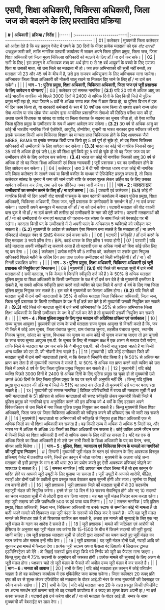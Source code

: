 # एसपी, शिक्षा अधिकारी, चिकित्सा अधिकारी, जिला जज को बदलने के लिए प्रस्तावित प्रक्रिया

| **#** | **अधिकारी**                   |                     **प्रक्रिया / निर्देश**                      |
    |:----: | :--------------------------:| :---------------------------------------------------------- |
    | 01    | कलेक्टर                         | मुख्यमंत्री जिला कलेक्टर को आदेश देते है कि यह क़ानून गेजेट में छपने के 30 दिनों के भीतर प्रत्येक   मतदाता को एक  *वोट वापसी पासबुक*  जारी करें, ताकि नागरिक पटवारी कार्यालय में जाकर अपने जिला पुलिस   प्रमुख,   जिला जज, जिला शिक्षा अधिकारी एवं जिला मुख्य चिकित्सा   अधिकारी को बदलने के लिए हाँ / ना दर्ज कर सके। |
    | 02    | सभी के लिए                  | इस क़ानून में अभिभावक शब्द का अर्थ होगा 0 से 18 वर्ष आयुवर्ग के बच्चो के लिए उसका पिता या उसकी   माता,   जो उस जिले का मतदाता भी हो। जब तक अभिभावको की सूची नहीं   बनती,   हर मतदाता जो 23 और 45 वर्ष के बीच में है,   उसे इस राजपत्र अधिसूचना के लिए अभिभावक माना जायेगा।   अभिभावक जिला शिक्षा अधिकारी की नौकरी चालू रखने या निकाल दिए जाने के लिए हाँ /   ना दर्ज कर सकेंगे। |
    |       |                               | **भाग – 1 : पुलिस   प्रमुख, शिक्षा अधिकारी, चिकित्सा अधिकारी, जिला जज एवं जूरी प्रशासक के लिए   आवेदन व योग्यताएं** |
    | 03    | कलेक्टर एवं समस्त नागरिक | **(3.1)** यदि 30 वर्ष से अधिक आयु का कोई भारतीय नागरिक जो पिछले 3000 दिनों में 2400 से अधिक दिनों के लिए किसी जिले में पुलिस प्रमुख नहीं   रहा हो, तथा जिसने 5 वर्षों से अधिक समय तक सेना में काम किया हो,   या पुलिस विभाग में एक भी दिन काम किया हो, या सरकारी कर्मचारी के   रूप में 10 वर्षों तक काम किया हो अथवा उसने राज्‍य लोक सेवा आयोग या संघ लोक सेवा   आयोग द्वारा आयोजित प्रशासनिक सेवाओ की लिखित परीक्षा पास की हो, अथवा उसने विधायक या   सांसद या पार्षद या जिला पंचायत के सदस्‍य का चुनाव जीता हो, तो ऐसा व्यक्ति जिला   पुलिस प्रमुख के उम्‍मीदवार के रूप में अपना आवेदन कर सकेगा।        **(3.2)** 30 वर्ष से अधिक आयु का कोई भी भारतीय नागरिक जिसे   ऐलोपेथी, आयुर्वेद, होम्योपेथ, यूनानी या भारत सरकार द्वारा स्वीकार की गयी इसके समकक्ष किसी   अन्य चिकित्सा विज्ञान का मान्यता प्राप्त चिकित्सक होने के लिए आवश्यक जैसे MBBS, BAMS या इसके समकक्ष डिग्री प्राप्त किये हुए 5 वर्ष पूर्ण हो चुके हो, तो वह जिला चिकित्सा अधिकारी की उम्मीदवारी के लिए आवेदन   कर सकेगा।           **(3.3)** भारत का कोई भी नागरिक जिसकी आयु 35 वर्ष से अधिक हो एवं   उसे LLB की शिक्षा पूर्ण किये हुए 5 वर्ष हो चुके हो तो वह जिला जज पद का   उम्मीदवार होने के लिए आवेदन कर सकेगा।               **(3.4)** भारत का कोई भी   नागरिक जिसकी आयु 30 वर्ष से अधिक हो तो वह जिला शिक्षा अधिकारी एवं जिला   न्यायवादी ( जूरी प्रशासक ) पद का उम्मीदवार होने के लिए आवेदन कर सकेगा। |
    | 04    | कलेक्टर                         | धारा 3 में दी गयी योग्यता धारण वाला कोई भी नागरिक यदि जिला कलेक्टर के सामने स्वयं या किसी वकील के माध्यम से ऐफिडेविट प्रस्तुत करता है,   तो जिला कलेक्टर सांसद के चुनाव में जमा की जाने वाली   राशि के बराबर शुल्क‍ लेकर अर्हित पद के लिए उसका आवेदन स्वीकार कर लेगा,   तथा उसे एक सीरियल नम्बर जारी करेगा। |
    |       |                               | **भाग – 2 : मतदाता द्वारा उम्मीदवारों का समर्थन करने के लिए हाँ / ना दर्ज करना** |
    | 05    | पटवारी एवं कलेक्टर        | **(5.1)** कोई भी नागरिक किसी भी दिन अपनी वोट वापसी पासबुक के साथ पटवारी कार्यालय में जाकर पुलिस प्रमुख, शिक्षा अधिकारी, चिकित्सा अधिकारी, जिला जज, जूरी प्रशासक   के उम्मीदवारों के समर्थन में हाँ / ना दर्ज करवा सकेगा। पटवारी अपने कम्प्यूटर   में मतदाता की हाँ / ना को दर्ज करेगा। पटवारी मतदाता की वोट वापसी पास बुक में   भी हाँ / ना दर्ज करने की तारीख एवं उम्मीदवारों के नाम की एंट्री करेगा। पटवारी   मतदाताओं की हाँ / ना को उम्मीदवारो के नाम एवं मतदाता की पहचान-पत्र संख्या के   साथ जिले की वेबसाईट पर भी रखेगा। मतदाता किसी पद के उम्मीदवारों में से अपनी   पसंद के अधिकतम 5 व्यक्तियों को स्वीकृत कर सकता है।       **(5.2)** मुख्यमंत्री के आदेश से कलेक्टर ऐसा सिस्टम बना सकते है   कि मतदाता हाँ / ना अपने रजिस्टर्ड मोबाइल नंबर से SMS भेजकर दर्ज करवा सके। |
    | 06    | पटवारी                        | स्वीकृति / हाँ दर्ज करने के लिए मतदाता 3 रूपये फ़ीस देगा। BPL कार्ड धारक के लिए फ़ीस 1 रुपया होगी |
    | 07    | पटवारी                        | यदि कोई मतदाता अपनी स्वीकृती रद्द करवाने आता है तो पटवारी एक या अधिक नामों को बिना कोई फ़ीस लिए रद्द कर देगा । |
    | 08    | कलेक्टर                         | प्रत्‍येक महीने की 5 तारीख को, कलेक्‍टर या उसके द्वारा नियुक्‍त अधिकारी पिछले महीने के अंतिम दिन तक प्राप्त प्रत्‍येक उम्‍मीदवार को मिली स्वीकृतियों ( हाँ / ना ) की गिनती प्रकाशित करेगा । |
    |       |                               | **भाग – 3 : पुलिस प्रमुख, शिक्षा अधिकारी, चिकित्सा अधिकारी एवं जूरी प्रशासक की नियुक्ति एवं निष्कासन** |
    | 09    | मुख्यमंत्री                       | **(9.1)** यदि जिले की मतदाता सूची में दर्ज सभी मतदाताओं ( सभी   मतदाता, न कि केवल वे जिन्होंने स्वीकृति दर्ज की है ) के 50% से अधिक मतदाता पुलिस प्रमुख या शिक्षा   अधिकारी के किसी उम्मीदवार के पक्ष में हाँ दर्ज कर देते है तो मुख्यमंत्री   इस्तीफा दे सकते है, या सबसे अधिक स्वीकृति प्राप्त करने वाले व्यक्ति को उस जिले में अगले 4   वर्ष के लिए नया जिला पुलिस प्रमुख नियुक्त कर सकते है। इस बारे में मुख्यमंत्री   का फैसला अंतिम होगा।        **(9.2)** यदि जिले की मतदाता सूची में दर्ज सभी मतदाताओं के 35%   से अधिक मतदाता जिला चिकित्सा अधिकारी, जिला जज, जिला जूरी प्रशासक के किसी   उम्मीदवार के पक्ष में हाँ दर्ज कर देते है तो मुख्यमंत्री उसकी नियुक्ति कर   सकते है।       **(9.3)** यदि जिले की मतदाता सूची में दर्ज सभी अभिभावकों के 35%   से अधिक अभिभावक जिला शिक्षा अधिकारी के किसी उम्मीदवार के पक्ष में हाँ दर्ज कर   देते है तो मुख्यमंत्री उसकी नियुक्ति कर सकते है। |
    |       |                               | **भाग – 4 : जिला पुलिस प्रमुख   के लिए गुप्त मतदान की अतिरिक्त प्रक्रिया एवं कार्यकाल** |
    | 10    | राज्य चुनाव आयुक्त          | मुख्यमंत्री एवं राज्य के सभी मतदाता राज्य चुनाव आयुक्त से विनती करते है   कि, जब भी जिले में कोई आम चुनाव, जिला पंचायत चुनाव, ग्राम पंचायत चुनाव, तहसील पंचायत चुनाव, स्थानीय निकाय चुनाव, सांसद का चुनाव, विधायक का चुनाव या अन्य कोई भी चुनाव करवाया जाएगा तो इन   चुनावों के साथ राज्य चुनाव आयुक्त एस.पी. के चुनाव के लिए भी मतदान कक्ष में एक   अलग से मतपत्र पेटी रखेगा, ताकि जिले के मतदाता यह   तय कर सके कि वे मौजूदा एस.पी. की नौकरी चालू रखना चाहते है या किसी अन्य   व्यक्ति को एस.पी. की नौकरी देना चाहते है। |
    | 11    | मुख्यमंत्री                       | यदि कोई उम्मीदवार जिले की मतदाता सूची में दर्ज सभी मतदाताओं (सभी, न कि केवल वे जिन्होंने वोट किया है ) के 50% से अधिक मत प्राप्त कर लेता है तो मुख्यमंत्री त्यागपत्र दे सकते है, या 50% से अधिक मत प्राप्त करने वाले व्यक्ति को उस जिले में अगले 4 वर्ष के   लिए जिला पुलिस प्रमुख नियुक्त कर सकते है। |
    | 12    | मुख्यमंत्री                       | यदि कोई व्‍यक्‍ति पिछले 3000 दिनों में 2400 से अधिक दिनों के लिए पुलिस प्रमुख रह चुका हो तो मुख्‍यमंत्री उसे अगले 600 दिनों के लिए जिला पुलिस प्रमुख के पद पर रहने की अनुमति नहीं देंगे ।   किन्तु यदि पुलिस प्रमुख गुप्त मतदान की प्रक्रिया में जिले के 51% मत प्राप्त   कर लेता है तो मुख्यमंत्री उसे पद पर बनाए रख सकते है। |
    | 13    | मुख्यमंत्री एवं समस्त नागरिक      | विशिष्ट परिस्थितियों में राज्‍य की मतदाता सूची में दर्ज सभी मतदाताओं के 51 प्रतिशत से अधिक मतदाताओं की स्पष्ट स्वीकृति लेकर मुख्‍यमंत्री किसी जिले में पुलिस प्रमुख को नागरिको   द्वारा अनुमोदित करने की इस प्रक्रिया को 4 वर्षों के लिए हटाकर अपने विवेकाधिकार से उस जिले में नया   जिला पुलिस प्रमुख नियुक्‍त कर सकते है। किन्तु मुख्यमंत्री जिला शिक्षा अधिकारी,   जिला जज एवं जिला चिकित्सा अधिकारी को स्वीकृत करने की प्रक्रियाए तब भी जारी रख   सकते है |
    | 14    | मुख्यमंत्री                       | मतदाताओ या अभिभावकों की स्वीकृति से नियुक्त हुआ शिक्षा अधिकारी एक से अधिक   जिलो का भी शिक्षा अधिकारी बन सकता है। वह किसी राज्य में अधिक से अधिक 5 जिलों   का, और भारत भर में अधिक से अधिक 20 जिलों का शिक्षा अधिकारी   बन सकता है। कोई व्यक्ति अपने जीवन काल में किसी जिले का शिक्षा अधिकारी 8   वर्षों से अधिक समय के लिए नहीं रह सकता है। यदि वह एक से अधिक जिलो का शिक्षा   अधिकारी है तो उसे उन सभी जिलों के शिक्षा अधिकारी के पद का वेतन, भत्ता, बोनस आदि मिलेगा। |
    |       |                               | **भाग – 5 : पुलिस, शिक्षा, न्यायालय एवं चिकित्सा विभाग के मामलो का नागरिको की जूरी द्वारा निपटान** |
    | #     | टिप्पणी                        | मुख्यमंत्री जूरी मंडल के गठन एवं संचालन के लिए आवश्यक विस्तृत प्रक्रियाएं गेजेट में प्रकाशित करेंगे,   जिन्हें इस क़ानून में जोड़ा जायेगा। मुख्यमंत्री के अलावा कोई अन्य मतदाता भी इसी क़ानून के भाग 6 की धारा 20   का प्रयोग करते हुए ऐसी आवश्यक प्रक्रियाएं जोड़ने का शपथपत्र दे सकता है। |
    | 15    | समस्त नागरिक                   | यदि आपका नाम वोटर लिस्ट में है तो इस कानून के पारित होने पर आपको जूरी ड्यूटी के लिए बुलाया जा सकता   है। जूरी ड्यूटी में आपको आरोपी, पीड़ित,   गवाहों और दोनों पक्षों के वकीलों द्वारा प्रस्तुत तथ्य   देखकर बहस सुननी होगी और सजा / जुर्माना या रिहाई तय करनी होगी। |
    | 16    | जूरी प्रशासक                    | जूरी प्रशासक जिले की मतदाता सूची में से 30 सदस्यीय महाजूरी मंडल की नियुक्ति करेगा। इनमे से हर 10 दिन में 10 सदस्य   सेवानिवृत होंगे और नए 10 सदस्यो का चयन मतदाता सूची   में से लोटरी द्वारा कर लिया जाएगा। यह महा जूरी मंडल निरंतर काम करता रहेगा।   महा जूरी सदस्य को प्रति उपस्थिति 500 रू एवं यात्रा व्यय   मिलेगा। |
    | 17    | समस्त नागरिक                   | यदि पुलिस प्रमुख, शिक्षा अधिकारी, जिला जज, चिकित्सा अधिकारी या उनके स्टाफ से सम्बंधित कोई भी मामला है तो वादी अपने मामले की   शिकायत महा जूरी मंडल के सदस्यों को लिख कर दे सकते है। यदि महा जूरी मंडल मामले   को निराधार पाते है तो शिकायत खारिज कर सकते है, अथवा इस मामले की सुनवाई के लिए एक नए जूरी मंडल के गठन का आदेश दे सकते है। |
    | 18    | जूरी प्रशासक                    | मामले की जटिलता एवं आरोपी की हैसियत के अनुसार महा जूरी मंडल तय करेगा कि 15-1500 के बीच में   कितने सदस्यों की जूरी बुलाई जानी चाहिए। तब जूरी प्रशासक मतदाता सूची से लोटरी   द्वारा सदस्यों का चयन करते हुए जूरी मंडल का गठन करेगा और मामला इन्हें सौंप   देगा। |
    | 19    | जूरी प्रशासक                    | यह जूरी मंडल दोनों पक्षों, गवाहों आदि को सुनकर इस मामले में फैसला देगा। प्रत्येक जूरी सदस्य अपना फैसला बंद लिफ़ाफ़े में लिखकर   ट्रायल एडमिनिस्ट्रेटर को देंगे। दो तिहाई सदस्यों द्वारा मंजूर किये गये निर्णय   को जूरी का फैसला माना जाएगा। किन्तु मृत्यु दंड में 75% सदस्यों के   अनुमोदन की जरूरत होगी। प्रत्येक मामले की सुनवाई के लिए अलग से जूरी मंडल होगा।   पक्षकार चाहे तो जूरी मंडल के फैसले की अपील उच्च जूरी मंडल में कर सकते है। |
    |       |                              |                   **भाग   – 6 : जनता की आवाज**                   |
    | 20    | सभी के लिए                  | यदि कोई मतदाता इस कानून में कोई परिवर्तन चाहता है तो वह कलेक्‍टर कार्यालय में एक एफिडेविट जमा करवा सकेगा। जिला कलेक्टर   20 रूपए प्रति पृष्ठ की दर से शुल्क लेकर एफिडेविट को मतदाता के वोटर आई.डी नंबर   के साथ मुख्यमंत्री की वेबसाइट पर स्कैन करके रखेगा। |
    | 21    | सभी के लिए                  | यदि कोई मतदाता धारा 20 के तहत प्रस्‍तुत किसी एफिडेविट पर अपना समर्थन दर्ज कराना चाहे तो वह पटवारी कार्यालय में 3 रूपए का शुल्‍क देकर अपनी हां / ना दर्ज   करवा सकता है। पटवारी इसे दर्ज करेगा और हाँ / ना को मतदाता के वोटर आई.डी. नम्बर   के साथ मुख्यमंत्री की वेबसाईट पर डाल देगा। |


 

 